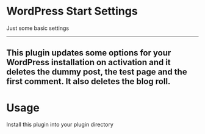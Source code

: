 # WordPress Start Settings

Just some basic settings

---

This plugin updates some options for your WordPress installation on activation and it deletes the dummy post, the test page and the first comment. It also deletes the blog roll.
---
# Usage
Install this plugin into your plugin directory